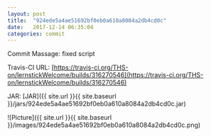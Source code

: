 ```yaml
---
layout: post
title:  "924ede5a4ae51692bf0eb0a610a8084a2db4cd0c"
date:   2017-12-14 06:35:04
categories: commit
---
```


Commit Massage: fixed script  

Travis-CI URL: [https://travis-ci.org/THS-on/lernstickWelcome/builds/316270546](https://travis-ci.org/THS-on/lernstickWelcome/builds/316270546)

JAR: [JAR]({{ site.url }}{{ site.baseurl }}/jars/924ede5a4ae51692bf0eb0a610a8084a2db4cd0c.jar)

![Picture]({{ site.url }}{{ site.baseurl }}/images/924ede5a4ae51692bf0eb0a610a8084a2db4cd0c.png)

